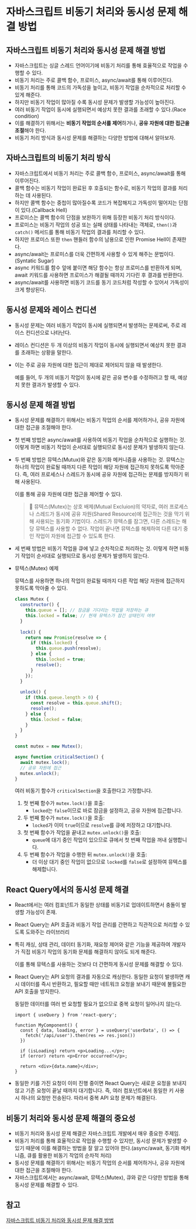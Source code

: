 # 자바스크립트 비동기 처리와 동시성 문제 해결 방법

## 자바스크립트 비동기 처리와 동시성 문제 해결 방법

- 자바스크립트는 싱글 스레드 언어이기에 비동기 처리를 통해 효율적으로 작업을 수행할 수 있다.
- 비동기 처리는 주로 콜백 함수, 프로미스, async/await를 통해 이루어진다.
- 비동기 처리를 통해 코드의 가독성을 높이고, 비동기 작업을 순차적으로 처리할 수 있게 해준다.
- 하지만 비동기 작업이 많아질 수록 동시성 문제가 발생할 가능성이 높아진다.
- 여러 비동기 작업이 동시에 실행되면서 예상치 못한 결과를 초래할 수 있다.(Race condition)
- 이를 해결하기 위해서는 **비동기 작업의 순서를 제어**하거나, **공유 자원에 대한 접근을 조절**해야 한다.
- 비동기 처리 방식과 동시성 문제를 해결하는 다양한 방법에 대해서 알아보자.

## 자바스크립트의 비동기 처리 방식

- 자바스크립트에서 비동기 처리는 주로 콜백 함수, 프로미스, async/await를 통해 이루어진다.
- 콜백 함수는 비동기 작업이 완료된 후 호출되는 함수로, 비동기 작업의 결과를 처리하는 데 사용된다.
- 하지만 콜백 함수는 중첩이 많아질수록 코드가 복잡해지고 가독성이 떨어지는 단점이 있다.(Callback Hell)
- 프로미스는 콜백 함수의 단점을 보완하기 위해 등장한 비동기 처리 방식이다.
- 프로미스는 비동기 작업의 성공 또는 실패 상태를 나타내는 객체로, `then()`과 `catch()` 메서드를 통해 비동기 작업의 결과를 처리할 수 있다.
- 하지만 프로미스 또한 `then` 핸들러 함수의 남용으로 인한 Promise Hell이 존재한다.
- async/await는 프로미스를 더욱 간편하게 사용할 수 있게 해주는 문법이다.(Syntatic Sugar)
- async 키워드를 함수 앞에 붙이면 해당 함수는 항상 프로미스를 반환하게 되며, await 키워드를 사용하면 프로미스가 해결될 때까지 기다린 후 결과를 반환한다.
- async/await를 사용하면 비동기 코드를 동기 코드처럼 작성할 수 있어서 가독성이 크게 향상된다.

## 동시성 문제와 레이스 컨디션

- 동시성 문제는 여러 비동기 작업이 동시에 실행되면서 발생하는 문제로써, 주로 레이스 컨디션으로 나타난다.

- 레이스 컨디션은 두 개 이상의 비동기 작업이 동시에 실행되면서 예상치 못한 결과를 초래하는 상황을 말한다.

- 이는 주로 공유 자원에 대한 접근이 제대로 제어되지 않을 때 발생한다.

  예를 들어, 두 개의 비동기 작업이 동시에 같은 공유 변수를 수정하려고 할 때, 예상치 못한 결과가 발생할 수 있다.

## 동시성 문제 해결 방법

- 동시성 문제를 해결하기 위해서는 비동기 작업의 순서를 제어하거나, 공유 자원에 대한 접근을 조절해야 한다.

- 첫 번째 방법은 async/await를 사용하여 비동기 작업을 순차적으로 실행하는 것. 이렇게 하면 비동기 작업이 순서대로 실행되므로 동시성 문제가 발생하지 않는다.

- 두 번째 방법은 뮤텍스(Mutux)와 같은 동기화 메커니즘을 사용하는 것. 뮤텍스는 하나의 작업이 완료될 때까지 다른 작업이 해당 자원에 접근하지 못하도록 막아준다. 즉, 여러 프로세스나 스레드가 동시에 공유 자원에 접근하는 문제를 방지하기 위해 사용된다.

  이를 통해 공유 자원에 대한 접근을 제어할 수 있다.

  >:balloon: 뮤텍스(Mutex)는 상호 배제(Mutual Excluion)의 약자로, 여러 프로세스나 스레드가 동시에 공유 자원(Shared Resource)에 접근하는 것을 막기 위해 사용되는 동기화 기법이다. 스레드가 뮤텍스를 잠그면, 다른 스레드는 해당 뮤텍스를 사용할 수 없다. 작업이 끝나면 뮤텍스를 해제하여 다른 대기 중인 작업이 자원에 접근할 수 있도록 한다.

- 세 번째 방법은 비동기 작업을 큐에 넣고 순차적으로 처리하는 것. 이렇게 하면 비동기 작업이 순서대로 실행되므로 동시성 문제가 발생하지 않는다. 

- 뮤텍스(Mutex) 예제

  뮤텍스를 사용하면 하나의 작업이 완료될 때까지 다른 작업 해당 자원에 접근하지 못하도록 막아줄 수 있다.

  ```js
  class Mutex {
    constructor() {
      this.queue = []; // 잠금을 기다리는 작업을 저장하는 큐
      this.locked = false; // 현재 뮤텍스가 잠긴 상태인지 여부
    }
    
    lock() {
      return new Promise(resolve => {
        if (this.locked) {
          this.queue.push(resolve);
        } else {
          this.locked = true;
          resolve();
        }
      });
    }
    
    unlock() {
      if (this.queue.length > 0) {
        const resolve = this.queue.shift();
        resolve();
      } else {
        this.locked = false;
      }
    }
  }
  
  const mutex = new Mutex();
  
  async function criticalSection() {
    await mutex.lock();
    // 공유 자원에 접근
    mutex.unlock();
  }
  ```

  여러 비동기 함수가 `criticalSection`을 호출한다고 가정합니다.

  1. 첫 번째 함수가 `mutex.lock()`을 호출:
     - `locked`는 `false`이므로 바로 잠금을 설정하고, 공유 자원에 접근합니다.
  2. 두 번째 함수가 `mutex.lock()`을 호출:
     - `locked`가 이미 `true`이므로 `resolve`를 큐에 저장하고 대기합니다.
  3. 첫 번째 함수가 작업을 끝내고 `mutex.unlock()`을 호출:
     - `queue`에 대기 중인 작업이 있으므로 큐에서 첫 번째 작업을 꺼내 실행합니다.
  4. 두 번째 함수가 작업을 수행한 뒤 `mutex.unlock()`을 호출:
     - 더 이상 대기 중인 작업이 없으므로 `locked`를 `false`로 설정하여 뮤텍스를 해제합니다.

## React Query에서의 동시성 문제 해결

- React에서는 여러 컴포넌트가 동일한 상태를 비동기로 업데이트하면서 충돌이 발생할 가능성이 존재.

- React Query는 API 호출과 비동기 작업 관리를 간편하고 직관적으로 처리할 수 있도록 도와주는 라이브러리

- 특히 캐싱, 상태 관리, 데이터 동기화, 재요청 제어와 같은 기능을 제공하여 개발자가 직접 비동기 작업의 동기화 문제를 해결하지 않아도 되게 해준다.

  이를 통해 뮤텍스를 사용하는 것보다 더 간편하게 동시성 문제를 해결할 수 있다.

- React Query는 API 요청의 결과를 자동으로 캐싱한다. 동일한 요청이 발생하면 캐시 데이터를 즉시 반환하고, 필요할 때만 네트워크 요청을 보내기 때문에 불필요한 API 호출을 방지한다.

  동일한 데이터를 여러 번 요청할 필요가 없으므로 중복 요청이 일어나지 않는다.

  ```react
  import { useQuery } from 'react-query';
  
  function MyComponent() {
    const { data, loading, error } = useQuery('userData', () => {
      fetch('/api/user').then(res => res.json())
    })
    
    if (isLoading) return <p>Loading...</p>;
    if (error) return <p>Error occurred!</p>;
  
    return <div>{data.name}</div>;
  }
  ```

- 동일한 키를 가진 요청이 이미 진행 중이면 React Query는 새로운 요청을 보내지 않고 기존 요청이 끝날 때까지 대기합니다. 즉, 여러 컴포넌트에서 동일한 키 사용 시 하나의 요청만 전송된다. 따라서 중복 API 요청 문제가 해결된다.

## 비동기 처리와 동시성 문제 해결의 중요성

- 비동기 처리와 동시성 문제 해결은 자바스크립트 개발에서 매우 중요한 주제임.
- 비동기 처리를 통해 효율적으로 작업을 수행할 수 있지만, 동시성 문제가 발생할 수 있기 때문에 이를 해결하는 방법을 잘 알고 있어야 한다.(async/await, 동기화 메커니즘, 큐를 활용한 비동기 작업의 순차적 처리)
- 동시성 문제를 해결하기 위해서는 비동기 작업의 순서를 제어하거나, 공유 자원에 대한 접근을 조절해야 한다.
- 자바스크립트에서는 async/await, 뮤텍스(Mutex), 큐와 같은 다양한 방법을 통해 동시성 문제를 해결할 수 있다.

## 참고

[자바스크립트 비동기 처리와 동시성 문제 해결 방법](https://f-lab.kr/insight/javascript-async-concurrency-20240626)